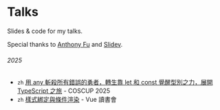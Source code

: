 # Talks

Slides & code for my talks.

Special thanks to [Anthony Fu](https://github.com/antfu) and [Slidev](https://sli.dev).

###### 2025

- `zh` [用 any 斬殺所有錯誤的勇者，轉生靠 let 和 const 覺醒型別之力，展開 TypeScript 之旅]() - COSCUP 2025
- `zh` [樣式綁定與條件渲染]() - Vue 讀書會